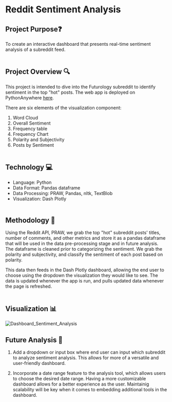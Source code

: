 # Reddit Sentiment Analysis
## Project Purpose:question:
To create an interactive dashboard that presents real-time sentiment analysis of a subreddit feed. 
<br><br>

## Project Overview :mag:
This project is intended to dive into the Futurology subreddit to identify sentiment in the top "hot" posts. The web app is deployed on PythonAnywhere <a href="http://roguelash.pythonanywhere.com" title="here">here</a>. 

There are six elements of the visualization component:
1. Word Cloud
2. Overall Sentiment 
3. Frequency table
4. Frequency Chart
5. Polarity and Subjectivity
6. Posts by Sentiment
<br><br>

## Technology :computer:
- Language: Python
- Data Format: Pandas dataframe
- Data Processing: PRAW, Pandas, nltk, TextBlob
- Visualization: Dash Plotly
<br><br>

## Methodology :memo:
Using the Reddit API, PRAW, we grab the top "hot" subreddit posts' titles, number of comments, and other metrics and store it as a pandas dataframe that will be used in the data pre-processing stage and in future analysis. The dataframe is cleaned prior to categorizing the sentiment. We grab the polarity and subjectivity, and classify the sentiment of each post based on polarity.

This data then feeds in the Dash Plotly dashboard, allowing the end user to choose using the dropdown the visualization they would like to see. The data is updated whenever the app is run, and pulls updated data whenever the page is refreshed.
<br><br>

## Visualization :bar_chart:
![Dashboard_Sentiment_Analysis](https://user-images.githubusercontent.com/10111217/230750792-8132cbe2-8557-4507-b7b8-c38af880b1e7.png)

## Future Analysis :high_brightness:
1. Add a dropdown or input box where end user can input which subreddit to analyze sentiment analysis. This allows for more of a versatile and user-friendly dashboard. 

2. Incorporate a date range feature to the analysis tool, which allows users to choose the desired date range. Having a more customizable dashboard allows for a better experience as the user. Maintainig scalability will be key when it comes to embedding additional tools in the dashboard.



